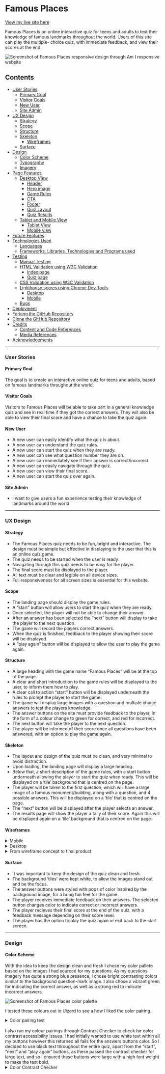 # Famous Places 
[View my live site here](https://abigail-ryan.github.io/famous-places/)

Famous Places is an online interactive quiz for teens and adults to test their knowledge of famous landmarks throughout the world.
Users of this site can play the multiple- choice quiz, with immediate feedback, and view their scores at the end.

![Screenshot of Famous Places responsive design through Am I responsive website](documentation/responsive-screenshot.png)

## Contents
* [User Stories](#user-stories)
  * [Primary Goal](#primary-goal)
  * [Visitor Goals](#visitor-goals)
  * [New User](#new-user)
  * [Site Admin](#site-admin)
* [UX Design](#ux-design)
  * [Strategy](#strategy)
  *	[Scope](#scope)
  * [Structure](#structure)
  * [Skeleton](#skeleton)
    * [Wireframes](#wireframes)
  * [Surface](#surface)
* [Design](#design)
  * [Color Scheme](#color-scheme)
  * [Typography](#typography)
  * [Imagery](#imagery)
* [Page Features](#page-features)
  * [Desktop View](#desktop-view)
    * [Header](#header)
    * [Hero image](#hero-image)
    * [Game Rules](#game-rules)
    * [CTA](#cta)
    * [Footer](#footer)
    * [Quiz Layout](#quiz-layout)
    * [Quiz Results](#quiz-results)
  * [Tablet and Mobile View](#tablet-and-mobile-view)
    * [Tablet View](#tablet-view)
    * [Mobile view](#mobile-view)
 * [Future Features](#future-features)
 * [Technologies Used](#technologies-used)
   * [Languages](#languages)
   * [Frameworks, Libraries, Technologies and Programs used](#frameworks-libraries-technologies-and-programs-used)
* [Testing](#testing)
  * [Manual Testing](#manual-testing)
  * [HTML Validation using W3C Validation](#html-validation-using-w3c-validation)
    * [Index page](#index-page)
    * [Quiz page](#quiz-page)
  * [CSS Validation using W3C Validation](#css-validation-using-w3c-validation) 
  * [Lighthouse scores using Chrome Dev Tools](#lighthouse-scores-using-chrome-dev-tools)
    * [Desktop](#desktop) 
    * [Mobile](#mobile)
   * [Bugs](#bugs)
* [Deployment](#deployment) 
* [Forking the GitHub Repository](#forking-the-github-repository)
* [Clone the GitHub Repository](#clone-the-github-repository)
* [Credits](#credits)
  * [Content and Code References](#content-and-code-references)
  * [Media References](#media-references)
* [Acknowledgements](#acknowledgements)     
         
 
___

### User Stories
#### Primary Goal

The goal is to create an interactive online quiz for teens and adults, based on famous landmarks throughout the world. 

#### Visitor Goals

Visitors to Famous Places will be able to take part in a general knowledge quiz and see in real time if they got the correct answers. They will also be able to view their final score and have a chance to take the quiz again.

#### New User

* A new user can easily identify what the quiz is about.
* A new user can understand the quiz rules.
* A new user can start the quiz when they are ready.
* A new user can see what question number they are on.
* A new user can immediately see if their answer is correct/incorrect.
* A new user can easily navigate through the quiz.
* A new user can view their final score.
* A new user can start the quiz over again.

#### Site Admin

* I want to give users a fun experience testing their knowledge of landmarks around the world.

___

### UX Design

#### Strategy

* The Famous Places quiz needs to be fun, bright and interactive. The design must be simple but effective in displaying to the user that this is an online quiz game.
* The quiz needs to be started when the user is ready.
* Navigating through this quiz needs to be easy for the player.
*	The final score must be displayed to the player.
*	All text must be clear and legible on all device sizes. 
* Full responsiveness for all screen sizes is essential for this website.

#### Scope

*	The landing page should display the game rules. 
*	A “start” button will allow users to start the quiz when they are ready.
*	Once selected, the player will not be able to change their answer.
*	After an answer has been selected the “next” button will display to take the player to the next question.
*	The game will record the players correct answers.
*	When the quiz is finished, feedback to the player showing their score will be displayed.
*	A “play again” button will be displayed to allow the user to play the game again.

#### Structure

*	A large heading with the game name “Famous Places” will be at the top of the page.
*	A clear and short introduction to the game rules will be displayed to the user, to inform them how to play.
*	A clear call to action “start” button will be displayed underneath the rules to prompt the player to start the game.
*	The game will display large images with a question and multiple choice answers to test the players knowledge.
*	The answer buttons on the site must provide feedback to the player, in the form of a colour change to green for correct, and red for incorrect.
*	The next button will take the player to the next question.
*	The player will be informed of their score once all questions have been answered, with an option to play the game again.

#### Skeleton

*	The layout and design of the quiz must be clean, and very minimal to avoid distraction.
*	Upon loading, the landing page will display a large heading.
*	Below that, a short description of the game rules, with a start button underneath allowing the player to start the quiz when ready. This will be displayed on a ‘tile’ background that is centred on the page.
*	The player will be taken to the first question, which will have a large image of a famous monument/building, along with a question, and 4 possible answers. This will be displayed on a ‘tile’ that is centred on the page.
*	The “next” button will be displayed after the player selects an answer.
*	The results page will show the player a tally of their score. Again this will be displayed again on a ‘tile’ background that is centred on the page.

#### Wireframes
<details>
<summary>Mobile</summary>
<br>

![Screenshot of Famous Places mobile view wireframe](documentation/famous-places-wireframes-mobileview.PNG)
</details>

<details>
<summary>Desktop</summary>
<br>

![Screenshot of Famous Places desktop view wireframe - index page](documentation/famous-places-wireframes-gamerules-desktopview.PNG)

![Screenshot of Famous Places desktop view wireframe - quiz page](documentation/famous-places-wireframes-quiz-desktopview.PNG)

![Screenshot of Famous Places desktop view wireframe - results](documentation/famous-places-wireframes-results-desktopview.PNG)
</details>

<details>
<summary>From wireframe concept to final product</summary>
<br>

The overall design for my quiz has mostly remained the same as my wireframe layout, with some slight changes as mentioned below:

Mobile view:
* The answer buttons are stacked in a column for mobile devices to allow enough room for longer answers.

Mobile & Desktop view:
* The game rules have been placed in a modal pop up, underneath the start image. This allows room for the short paragraph instructing the user to input their username.
* An input field has been added on the start modal for the player to input their name before starting the quiz. This is optional.
* The players name is used to give personalisation on the results page. If the player doesn’t input their name on the start page, the default “Player 1” will be displayed on the results window.
* I added a feedback statement based on the users results; giving encouragement to try again for low scores, and congratulations for high scores
* An exit quiz button was added to allow players to exit out of the quiz loop back to the start window.
</details>

#### Surface 

* It was important to keep the design of the quiz clean and fresh.
* The background ‘tiles’ were kept white, to allow the images stand out and be the focus.
* The answer buttons were styled with pops of color inspired by the background image, for a bring fun feel for the game. 
* The player receives immediate feedback on their answers. The selected button changes color to indicate correct or incorrect answers. 
* The player recieves their final score at the end of the quiz, with a feedback message depending on their score level.
* The player has the option to play the quiz again or exit back to the start screen.

___

### Design
#### Color Scheme

With the idea to keep the design clean and fresh I chose my color pallete based on the images I had sourced for my questions. As my questions imagery has quite a strong blue presence, I chose bright contrasting colors similar to the background question-mark image. I also chose a vibrant green for indicating the correct answer, as well as a strong red to indicate incorrect answers.

![Screenshot of Famous Places color palette](documentation/famous-places-color-pallete.png)

I tested these colours out in Uizard to see a how I liked the color pairing.

<details>
<summary>Color pairing test</summary>
<br>

![Screenshot of Famous Places color palette test in Uizard](documentation/famous-places-color-pallete-test.PNG)
</details>


<br>
I also ran my colour pairings through Contrast Checker to check for color contrast accessibility issues. I had initially wanted to use white text within all my buttons however this returned all fails for the answers buttons color. So I decided to use black text throughout the entire quiz, apart from the “start”, “next”  and “play again” buttons, as these passed the contrast checker for large text, and so I ensured these buttons were large with a high font weight to make the text bold.


<details>
<summary>Color Contrast Checker</summary>
<br>

![Screenshot of Famous Places contrast checker 1](documentation/contrast-checker-1.PNG)
![Screenshot of Famous Places contrast checker 2](documentation/contrast-checker-2.PNG)
![Screenshot of Famous Places contrast checker 3](documentation/contrast-checker-3.PNG)
![Screenshot of Famous Places contrast checker 4](documentation/contrast-checker-4.PNG)
</details>




